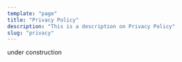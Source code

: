 ```yaml
---
template: "page"
title: "Privacy Policy"
description: "This is a description on Privacy Policy"
slug: "privacy"
---
```

under construction